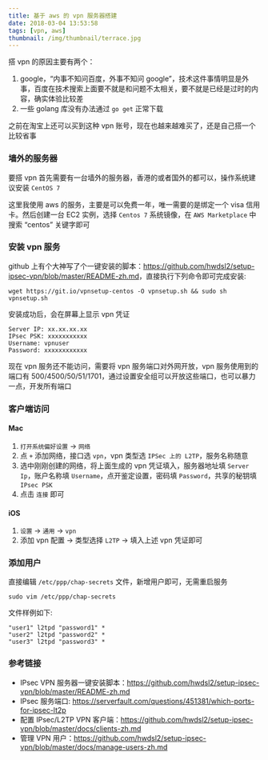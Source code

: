```yaml
---
title: 基于 aws 的 vpn 服务器搭建
date: 2018-03-04 13:53:58
tags: [vpn, aws]
thumbnail: /img/thumbnail/terrace.jpg
---
```


搭 vpn 的原因主要有两个：

1. google，“内事不知问百度，外事不知问 google”，技术这件事情明显是外事，百度在技术搜索上面要不就是和问题不太相关，要不就是已经是过时的内容，确实体验比较差
2. 一些 golang 库没有办法通过 `go get` 正常下载

之前在淘宝上还可以买到这种 vpn 账号，现在也越来越难买了，还是自己搭一个比较省事

### 墙外的服务器

要搭 vpn 首先需要有一台墙外的服务器，香港的或者国外的都可以，操作系统建议安装 `CentOS 7`

这里我使用 aws 的服务，主要是可以免费一年，唯一需要的是绑定一个 visa 信用卡。然后创建一台 EC2 实例，选择 `Centos 7` 系统镜像，在 `AWS Marketplace` 中搜索 “centos” 关键字即可

### 安装 vpn 服务

github 上有个大神写了个一键安装的脚本：<https://github.com/hwdsl2/setup-ipsec-vpn/blob/master/README-zh.md>，直接执行下列命令即可完成安装: 

```
wget https://git.io/vpnsetup-centos -O vpnsetup.sh && sudo sh vpnsetup.sh
```

安装成功后，会在屏幕上显示 vpn 凭证

```
Server IP: xx.xx.xx.xx
IPsec PSK: xxxxxxxxxxx
Username: vpnuser
Password: xxxxxxxxxxxx
```

现在 vpn 服务还不能访问，需要将 vpn 服务端口对外网开放，vpn 服务使用到的端口有 500/4500/50/51/1701，通过设置安全组可以开放这些端口，也可以暴力一点，开发所有端口

### 客户端访问

#### Mac

1. `打开系统偏好设置` → `网络`
2. 点 `+` 添加网络，接口选 `vpn`，vpn 类型选 `IPSec 上的 L2TP`，服务名称随意
3. 选中刚刚创建的网络，将上面生成的 vpn 凭证填入，服务器地址填 `Server Ip`，账户名称填 `Username`，点开鉴定设置，密码填 `Password`，共享的秘钥填 `IPsec PSK`
4. 点击 `连接` 即可

#### iOS

1. `设置` → `通用` → `vpn`
2. 添加 vpn 配置 → 类型选择 `L2TP` → 填入上述 vpn 凭证即可

### 添加用户

直接编辑 `/etc/ppp/chap-secrets` 文件，新增用户即可，无需重启服务

```
sudo vim /etc/ppp/chap-secrets
```

文件样例如下:

```
"user1" l2tpd "password1" *
"user2" l2tpd "password2" *
"user3" l2tpd "password3" *
```

### 参考链接

- IPsec VPN 服务器一键安装脚本：<https://github.com/hwdsl2/setup-ipsec-vpn/blob/master/README-zh.md>
- IPsec 服务端口: <https://serverfault.com/questions/451381/which-ports-for-ipsec-lt2p>
- 配置 IPsec/L2TP VPN 客户端：<https://github.com/hwdsl2/setup-ipsec-vpn/blob/master/docs/clients-zh.md>
- 管理 VPN 用户：<https://github.com/hwdsl2/setup-ipsec-vpn/blob/master/docs/manage-users-zh.md>
